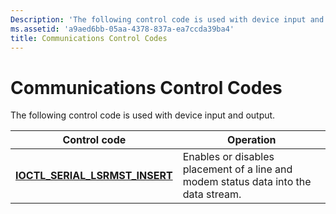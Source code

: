 ```yaml
---
Description: 'The following control code is used with device input and output.'
ms.assetid: 'a9aed6bb-05aa-4378-837a-ea7ccda39ba4'
title: Communications Control Codes
---
```


# Communications Control Codes

The following control code is used with device input and output.



| Control code                                                        | Operation                                                                           |
|---------------------------------------------------------------------|-------------------------------------------------------------------------------------|
| [**IOCTL\_SERIAL\_LSRMST\_INSERT**](ioctl-serial-lsrmst-insert.md) | Enables or disables placement of a line and modem status data into the data stream. |



 

 

 



